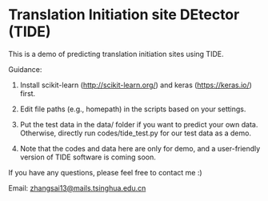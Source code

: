 # Translation Initiation site DEtector (TIDE)
This is a demo of predicting translation initiation sites using TIDE.

Guidance:

1. Install scikit-learn (http://scikit-learn.org/) and keras (https://keras.io/) first.

2. Edit file paths (e.g., homepath) in the scripts based on your settings.

3. Put the test data in the data/ folder if you want to predict your own data. Otherwise, directly run codes/tide_test.py for our test data as a demo.

4. Note that the codes and data here are only for demo, and a user-friendly version of TIDE software is coming soon.

If you have any questions, please feel free to contact me :)

Email: zhangsai13@mails.tsinghua.edu.cn

